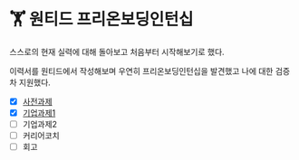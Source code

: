 # 🏋 원티드 프리온보딩인턴십

스스로의 현재 실력에 대해 돌아보고 처음부터 시작해보기로 했다.

이력서를 원티드에서 작성해보며 우연히 프리온보딩인턴십을 발견했고 나에 대한 검증차 지원했다.&#x20;



* [x] [사전과제](section-task.md)
* [x] [기업과제1](section-task-1.md)
* [ ] 기업과제2
* [ ] 커리어코치
* [ ] 회고
